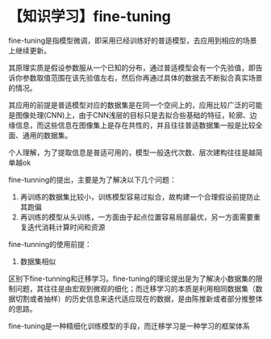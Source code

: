 # 【知识学习】fine-tuning

fine-tuning是指模型微调，即采用已经训练好的普适模型，去应用到相应的场景上继续更新。

其原理实质是假设参数服从一个已知的分布，通过普适模型会有一个先验值，即告诉你参数取值范围在该先验值左右，然后你再通过具体的数据去不断拟合真实场景的情况。

其应用的前提是普适模型对应的数据集是在同一个空间上的，应用比较广泛的可能是图像处理\(CNN\)上，由于CNN浅层的目标只是去拟合些基础的特征，轮廓、边缘信息，而这些信息在图像集上是存在共性的，并且往往普适数据集一般是比较全面、通用的数据集。

个人理解，为了提取信息是普适可用的，模型一般迭代次数、层次建构往往是越简单越ok

fine-tunning的提出，主要是为了解决以下几个问题：

1. 再训练的数据集比较小，训练模型容易过拟合，故构建一个合理假设前提防止其跑偏
2. 再训练的模型从头训练，一方面由于起点位置容易局部最优，另一方面需要重复迭代消耗计算时间和资源

fine-tunning的使用前提：

1. 数据集相似

区别下fine-tunning和迁移学习。fine-tuning的理论提出是为了解决小数据集的限制问题，其往往是由宏观到微观的细化；而迁移学习的本质是利用相同数据集（数据切割或者抽样）的历史信息来迭代适应现在的数据，是由陈推新或者部分推整体的思路。

fine-tuning是一种精细化训练模型的手段，而迁移学习是一种学习的框架体系



